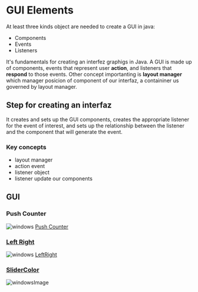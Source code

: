 # GUI Elements
At least three kinds object are needed to create a GUI in java:
* Components
* Events
* Listeners

It's fundamentals for creating an interfez graphigs in Java.
A GUI is made up of components, events that represent user **action**, and listeners that **respond** to those events.
Other concept importanting is **layout manager**  which manager posicion of component of our interfaz, a containiner us governed by layout manager.

## Step for creating an interfaz 
It creates and  sets  up  the  GUI  components,  creates  the  appropriate  listener  for  the  event  of  interest,  and  sets  up  the  relationship  between  the  listener  and  the  component  that  will  generate  the event.

### Key concepts
* layout manager
* action event
* listener object
* listener update our components

## GUI 

### Push Counter
![windows](../img/PushCounter.png)
[Push Counter](./PushCounter/)

### [Left Right](2LeftRight/) 
![windows](../img/LeftRight.png)
[LeftRight](2LeftRight/)

### [SliderColor](6SliderColor/)
![windowsImage](../img/SliderColor.png)



